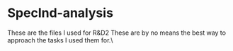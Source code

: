 # SpecInd-analysis
These are the files I used for R&amp;D2
These are by no means the best way to approach the tasks I used them for.\
